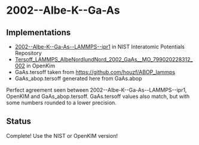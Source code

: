 # 2002--Albe-K--Ga-As

## Implementations

- [2002--Albe-K--Ga-As--LAMMPS--ipr1](https://www.ctcms.nist.gov/potentials/entry/2002--Albe-K-Nordlund-K-Nord-J-Kuronen-A--Ga-As/2002--Albe-K--Ga-As--LAMMPS--ipr1.html) in NIST Interatomic Potentials Repository
- [Tersoff_LAMMPS_AlbeNordlundNord_2002_GaAs__MO_799020228312_002](https://openkim.org/id/Tersoff_LAMMPS_AlbeNordlundNord_2002_GaAs__MO_799020228312_002) in OpenKim
- GaAs.tersoff taken from https://github.com/houzf/ABOP_lammps
- GaAs_abop.tersoff generated here from GaAs.abop

Perfect agreement seen between 2002--Albe-K--Ga-As--LAMMPS--ipr1, OpenKIM and GaAs_abop.tersoff.  GaAs.tersoff values also match, but with some numbers rounded to a lower precision.

## Status

Complete! Use the NIST or OpenKIM version!
